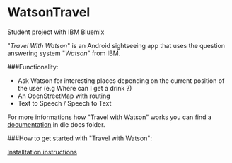 # WatsonTravel
Student project with IBM Bluemix 

"*Travel With Watson*" is an Android sightseeing app that uses the question answering system "*Watson*" from IBM.

###Functionality:
- Ask Watson for interesting places depending on the current position of the user (e.g Where can I get a drink ?) 
- An OpenStreetMap with routing
- Text to Speech / Speech to Text

For more informations how "Travel with Watson" works you can find a [documentation](docs/Travel_With_Watson_documentation.pdf) in die docs folder.

###How to get started with "Travel with Watson":

[Installtation instructions](docs/getting_started)

